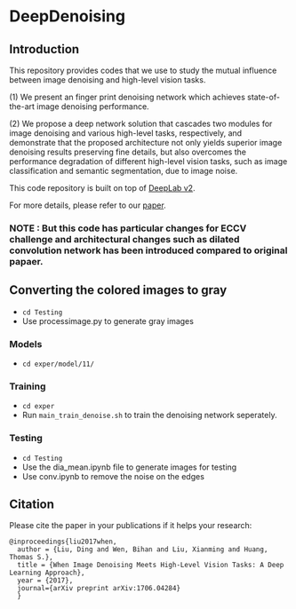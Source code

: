 # DeepDenoising

## Introduction
This repository provides codes that we use to study the mutual influence between image denoising and high-level vision tasks.

(1) We present an finger print denoising network which achieves state-of-the-art image denoising performance. 

(2) We propose a deep network solution that cascades two modules for image denoising and various high-level tasks, respectively, and demonstrate that the proposed architecture not only yields superior image denoising results preserving fine details, but also overcomes the performance degradation of different high-level vision tasks, such as image classification and semantic segmentation, due to image noise.

This code repository is built on top of [DeepLab v2](https://bitbucket.org/aquariusjay/deeplab-public-ver2).

For more details, please refer to our [paper](https://arxiv.org/abs/1706.04284).

### NOTE : But this code has particular changes for ECCV challenge and architectural changes such as dilated convolution network has been introduced compared to original papaer.

## Converting the colored images to gray
- `cd Testing`
- Use processimage.py to generate gray images

### Models
- `cd exper/model/11/`

### Training
- `cd exper`
- Run `main_train_denoise.sh` to train the denoising network seperately.

### Testing
- `cd Testing`
- Use the dia_mean.ipynb file to generate images for testing
- Use conv.ipynb to remove the noise on the edges 

## Citation
Please cite the paper in your publications if it helps your research:

    @inproceedings{liu2017when,
      author = {Liu, Ding and Wen, Bihan and Liu, Xianming and Huang, Thomas S.},
      title = {When Image Denoising Meets High-Level Vision Tasks: A Deep Learning Approach},
      year = {2017},
      journal={arXiv preprint arXiv:1706.04284}
      }
